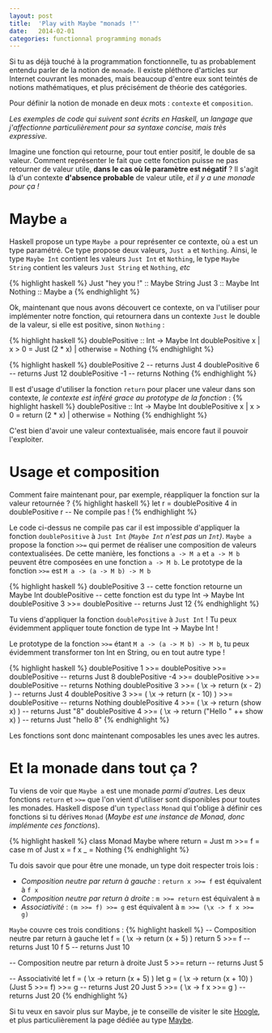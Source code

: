 ```yaml
---
layout: post
title:  'Play with Maybe "monads !"'
date:   2014-02-01
categories: functionnal programming monads
---
```


Si tu as déjà touché à la programmation fonctionnelle, tu as probablement entendu parler de la notion de `monade`. Il existe pléthore d'articles sur Internet couvrant les monades, mais beaucoup d'entre eux sont teintés de notions mathématiques, et plus précisément de théorie des catégories.

Pour définir la notion de monade en deux mots : `contexte` et `composition`.

_Les exemples de code qui suivent sont écrits en Haskell, un langage que j'affectionne particulièrement pour sa syntaxe concise, mais très expressive._

Imagine une fonction qui retourne, pour tout entier positif, le double de sa valeur. Comment représenter le fait que cette fonction puisse ne pas retourner de valeur utile, **dans le cas où le paramètre est négatif** ?
Il s'agit là d'un contexte **d'absence probable** de valeur utile, _et il y a une monade pour ça !_

# Maybe `a`
Haskell propose un type `Maybe a` pour représenter ce contexte, où `a` est un type paramétré. Ce type propose deux valeurs, `Just a` et `Nothing`. Ainsi, le type `Maybe Int` contient les valeurs `Just Int` et `Nothing`, le type `Maybe String` contient les valeurs `Just String` et `Nothing`, _etc_

{% highlight haskell %}
Just "hey you !" :: Maybe String
Just 3 :: Maybe Int
Nothing :: Maybe a
{% endhighlight %}

Ok, maintenant que nous avons découvert ce contexte, on va l'utiliser pour implémenter notre fonction, qui retournera dans un contexte `Just` le double de la valeur, si elle est positive, sinon `Nothing` :

{% highlight haskell %}
doublePositive :: Int -> Maybe Int
doublePositive x
	| x > 0 = Just (2 * x)
	| otherwise = Nothing
{% endhighlight %}

{% highlight haskell %}
doublePositive 2 -- returns Just 4
doublePositive 6 -- returns Just 12
doublePositive -1 -- returns Nothing
{% endhighlight %}

Il est d'usage d'utiliser la fonction `return` pour placer une valeur dans son contexte, _le contexte est inféré grace au prototype de la fonction_ :
{% highlight haskell %}
doublePositive :: Int -> Maybe Int
doublePositive x
	| x > 0 = return (2 * x)
	| otherwise = Nothing
{% endhighlight %}

C'est bien d'avoir une valeur contextualisée, mais encore faut il pouvoir l'exploiter.

# Usage et composition
Comment faire maintenant pour, par exemple, réappliquer la fonction sur la valeur retournée ?
{% highlight haskell %}
let r = doublePositive 4 in doublePositive r -- Ne compile pas !
{% endhighlight %}

Le code ci-dessus ne compile pas car il est impossible d'appliquer la fonction `doublePositive` à `Just Int` _(`Maybe Int` n'est pas un `Int`)_.
`Maybe a` propose la fonction `>>=` qui permet de réaliser une composition de valeurs contextualisées. De cette manière, les fonctions `a -> M a` et `a -> M b` peuvent être composées en une fonction `a -> M b`.
Le prototype de la fonction `>>=` est `M a -> (a -> M b) -> M b`

{% highlight haskell %}
doublePositive 3 -- cette fonction retourne un Maybe Int
doublePositive -- cette fonction est du type Int -> Maybe Int
doublePositive 3 >>= doublePositive -- returns Just 12
{% endhighlight %}

Tu viens d'appliquer la fonction `doublePositive` à `Just Int` ! Tu peux évidemment appliquer toute fonction de type Int -> Maybe Int !

Le prototype de la fonction `>>=` étant `M a -> (a -> M b) -> M b`, tu peux évidemment transformer ton Int en String, ou en tout autre type !

{% highlight haskell %}
doublePositive 1 >>= doublePositive >>= doublePositive -- returns Just 8
doublePositive -4 >>= doublePositive >>= doublePositive -- returns Nothing
doublePositive 3 >>= ( \x -> return (x - 2) ) -- returns Just 4
doublePositive 3 >>= ( \x -> return (x - 10) ) >>= doublePositive -- returns Nothing
doublePositive 4 >>= ( \x -> return (show x) ) -- returns Just "8"
doublePositive 4 >>= ( \x -> return ("Hello " ++ show x) ) -- returns Just "hello 8"
{% endhighlight %}

Les fonctions sont donc maintenant composables les unes avec les autres.

# Et la monade dans tout ça ?
Tu viens de voir que `Maybe a` est une monade _parmi d'autres_. Les deux fonctions `return` et `>>=` que l'on vient d'utiliser sont disponibles pour toutes les monades. Haskell dispose d'un `typeclass` `Monad` qui t'oblige à définir ces fonctions si tu dérives `Monad` (_Maybe est une instance de Monad, donc implémente ces fonctions_).

{% highlight haskell %}
class Monad Maybe where
	return = Just
	m >>= f = case m of
		Just x = f x
		_ = Nothing
{% endhighlight %}

Tu dois savoir que pour être une monade, un type doit respecter trois lois :

- _Composition neutre par return à gauche_ : `return x >>= f` est équivalent à `f x`
- _Composition neutre par return à droite_ : `m >>= return` est équivalent à `m`
- _Associativité_ : `(m >>= f) >>= g` est équivalent à `m >>= (\x -> f x >>= g)`

`Maybe` couvre ces trois conditions :
{% highlight haskell %}
-- Composition neutre par return à gauche
let f = ( \x -> return (x + 5) )
return 5 >>= f -- returns Just 10
f 5 -- returns Just 10

-- Composition neutre par return à droite
Just 5 >>= return -- returns Just 5

-- Associativité
let f = ( \x -> return (x + 5) )
let g = ( \x -> return (x + 10) )
(Just 5 >>= f) >>= g -- returns Just 20
Just 5 >>= ( \x -> f x >>= g ) -- returns Just 20
{% endhighlight %}

Si tu veux en savoir plus sur Maybe, je te conseille de visiter le site [Hoogle][hoogle], et plus particulièrement la page dédiée au type [Maybe][hoogle-maybe].

[hoogle]: http://www.haskell.org/hoogle/
[hoogle-maybe]: http://hackage.haskell.org/package/base-4.6.0.1/docs/Prelude.html#t:Maybe



